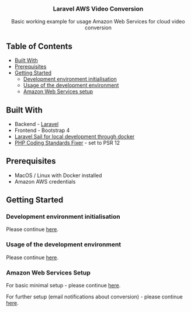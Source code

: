 <h3 align="center">Laravel AWS Video Conversion</h3>
<p style="text-align: center;">
Basic working example for usage Amazon Web Services for cloud video conversion
</p>

## Table of Contents

* [Built With](#built-with)
* [Prerequisites](#prerequisites)
* [Getting Started](#getting-started)
  * [Development environment initialisation](#development-environment-initialisation)
  * [Usage of the development environment](#usage-of-the-development-environment)
  * [Amazon Web Services setup](#amazon-web-services-setup)

## Built With

* Backend - [Laravel](https://laravel.com/)
* Frontend - Bootstrap 4
* [Laravel Sail for local development through docker](https://laravel.com/docs/9.x/sail)
* [PHP Coding Standards Fixer](https://cs.symfony.com/) - set to PSR 12  

## Prerequisites

* MacOS / Linux with Docker installed 
* Amazon AWS credentials

## Getting Started

### Development environment initialisation

Please continue [here](/resources/docs/development-environment-initialisation.md).

### Usage of the development environment

Please continue [here](/resources/docs/usage-of-the-development-environment.md).

### Amazon Web Services Setup

For basic minimal setup - please continue [here](/resources/docs/aws-services-setup-basic.md).

For further setup (email notifications about conversion) - please continue [here](/resources/docs/aws-services-setup-notifications.md).
